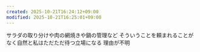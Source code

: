```yaml
---
created: 2025-10-21T16:24:12+09:00
modified: 2025-10-21T16:25:01+09:00
---
```


サラダの取り分けや肉の網焼きや鍋の管理など
そういうことを頼まれることがなく自然と私はただただ待つ立場になる
理由が不明
